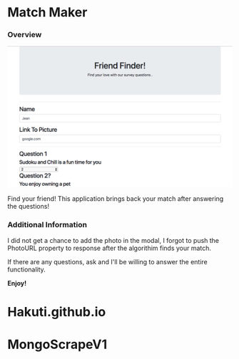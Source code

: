 # Match Maker

### Overview

![alt text](FriendFinder.png)

Find your friend! This application brings back your match after answering the questions!

### Additional Information

I did not get a chance to add the photo in the modal, I forgot to push the PhotoURL property to response after the algorithim finds your match.

If there are any questions, ask and I'll be willing to answer the entire functionality.

**Enjoy!**

# Hakuti.github.io

# MongoScrapeV1
